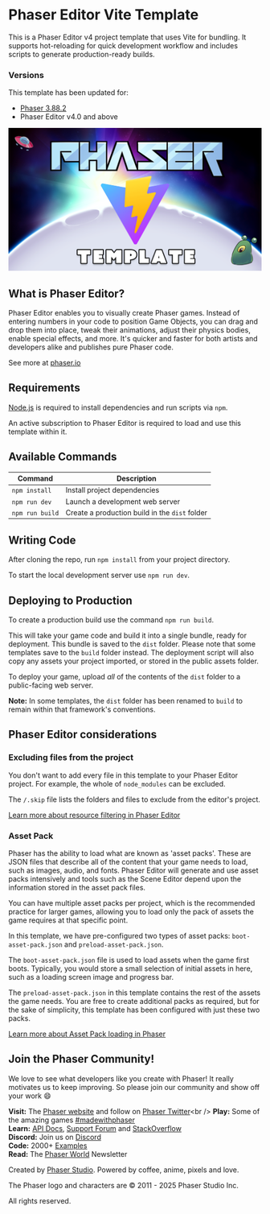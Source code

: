 # Phaser Editor Vite Template

This is a Phaser Editor v4 project template that uses Vite for bundling. It supports hot-reloading for quick development workflow and includes scripts to generate production-ready builds.

### Versions

This template has been updated for:

- [Phaser 3.88.2](https://github.com/phaserjs/phaser)
- Phaser Editor v4.0 and above

![screenshot](screenshot.png)

## What is Phaser Editor?

Phaser Editor enables you to visually create Phaser games. Instead of entering numbers in your code to position Game Objects, you can drag and drop them into place, tweak their animations, adjust their physics bodies, enable special effects, and more. It's quicker and faster for both artists and developers alike and publishes pure Phaser code.

See more at [phaser.io](https://phaser.io/editor)

## Requirements

[Node.js](https://nodejs.org) is required to install dependencies and run scripts via `npm`.

An active subscription to Phaser Editor is required to load and use this template within it.

## Available Commands

| Command | Description |
|---------|-------------|
| `npm install` | Install project dependencies |
| `npm run dev` | Launch a development web server |
| `npm run build` | Create a production build in the `dist` folder |

## Writing Code

After cloning the repo, run `npm install` from your project directory.

To start the local development server use `npm run dev`.

## Deploying to Production

To create a production build use the command `npm run build`.

This will take your game code and build it into a single bundle, ready for deployment. This bundle is saved to the `dist` folder. Please note that some templates save to the `build` folder instead. The deployment script will also copy any assets your project imported, or stored in the public assets folder.

To deploy your game, upload *all* of the contents of the `dist` folder to a public-facing web server.

**Note:** In some templates, the `dist` folder has been renamed to `build` to remain within that framework's conventions.

## Phaser Editor considerations

### Excluding files from the project

You don't want to add every file in this template to your Phaser Editor project. For example, the whole of `node_modules` can be excluded.

The `/.skip` file lists the folders and files to exclude from the editor's project.

[Learn more about resource filtering in Phaser Editor](https://phaser.io/editor/docs/misc/resources-filtering)

### Asset Pack

Phaser has the ability to load what are known as 'asset packs'. These are JSON files that describe all of the content that your game needs to load, such as images, audio, and fonts. Phaser Editor will generate and use asset packs intensively and tools such as the Scene Editor depend upon the information stored in the asset pack files.

You can have multiple asset packs per project, which is the recommended practice for larger games, allowing you to load only the pack of assets the game requires at that specific point.

In this template, we have pre-configured two types of asset packs: `boot-asset-pack.json` and `preload-asset-pack.json`.

The `boot-asset-pack.json` file is used to load assets when the game first boots. Typically, you would store a small selection of initial assets in here, such as a loading screen image and progress bar.

The `preload-asset-pack.json` in this template contains the rest of the assets the game needs. You are free to create additional packs as required, but for the sake of simplicity, this template has been configured with just these two packs.

[Learn more about Asset Pack loading in Phaser](https://newdocs.phaser.io/docs/3.80.0/Phaser.Loader.LoaderPlugin#pack)

## Join the Phaser Community!

We love to see what developers like you create with Phaser! It really motivates us to keep improving. So please join our community and show off your work 😄

**Visit:** The [Phaser website](https://phaser.io) and follow on [Phaser Twitter](https://twitter.com/phaser_)<br />
**Play:** Some of the amazing games [#madewithphaser](https://twitter.com/search?q=%23madewithphaser&src=typed_query&f=live)<br />
**Learn:** [API Docs](https://newdocs.phaser.io), [Support Forum](https://phaser.discourse.group/) and [StackOverflow](https://stackoverflow.com/questions/tagged/phaser-framework)<br />
**Discord:** Join us on [Discord](https://discord.gg/phaser)<br />
**Code:** 2000+ [Examples](https://labs.phaser.io)<br />
**Read:** The [Phaser World](https://phaser.io/community/newsletter) Newsletter<br />

Created by [Phaser Studio](mailto:support@phaser.io). Powered by coffee, anime, pixels and love.

The Phaser logo and characters are &copy; 2011 - 2025 Phaser Studio Inc.

All rights reserved.
